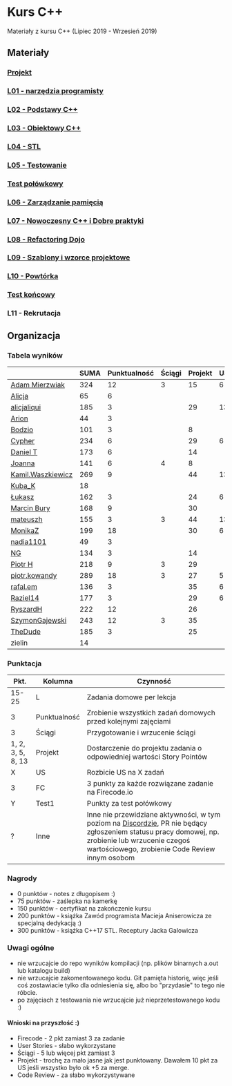 # Kurs C++

Materiały z kursu C++ (Lipiec 2019 - Wrzesień 2019)

## Materiały

### [Projekt](project)
### [L01 - narzędzia programisty](L01-programmers-tools)
### [L02 - Podstawy C++](L02-C++-introduction)
### [L03 - Obiektowy C++](L03-object-oriented-cpp)
### [L04 - STL](L04-stl)
### [L05 - Testowanie](L05-testing)
### [Test połówkowy](https://forms.gle/5sGr9kWpAccmptpY9)
### [L06 - Zarządzanie pamięcią](L06-memory-management)
### [L07 - Nowoczesny C++ i Dobre praktyki](L07-modern-cpp)
### [L08 - Refactoring Dojo](L08-refactoring-dojo)
### [L09 - Szablony i wzorce projektowe](L09-templates-patterns)
### [L10 - Powtórka](L10-repetition)
### [Test końcowy](https://forms.gle/FxJ3b4qyFF8B1dNb9)
### L11 - Rekrutacja

## Organizacja

### Tabela wyników

|                                                     | SUMA | Punktualność | Ściągi | Projekt | US | FC | Test1 | Test2 | Inne | L1 | L2 | L3 | L4 | L5 | L6 | L7 | L8 | L9 | L10|
|-----------------------------------------------------|------|--------------|--------|---------|----|----|-------|-------|------|----|----|----|----|----|----|----|----|----|----|
| [Adam Mierzwiak](https://github.com/adamvm)         |  324 |           12 |      3 |      15 |  6 | 54 |    17 |    42 |   14 | 15 | 15 | 15 | 15 | 20 |    |  8 |  7 | 16 | 50 |
| [Alicja](https://github.com/AlicjaBonder)           |   65 |            6 |        |         |    |    |       |       |      | 15 | 15 | 15 |    |  6 |    |  8 |    |    |    |
| [alicjaliqui](https://github.com/alicjaliQui)       |  185 |            3 |        |      29 | 13 | 27 |    29 |       |    2 | 15 | 15 |    | 22 | 22 |    |  8 |    |    |    |
| [Arion](https://github.com/Ariionex)                |   44 |            3 |        |         |    |    |       |       |    5 |  7 |    | 15 |    |  6 |    |  8 |    |    |    |
| [Bodzio](https://github.com/Dolaroza)               |  101 |            3 |        |       8 |    |    |    11 |       |    6 |  6 |    | 15 | 22 | 22 |    |  8 |    |    |    |
| [Cypher](https://github.com/ChopSeeGuy)             |  234 |            6 |        |      29 |  6 | 42 |    15 |    39 |    9 | 15 |  8 | 15 | 13 |  6 | 18 |  8 |    |  5 |    |
| [Daniel T](https://github.com/LinQ007)              |  173 |            6 |        |      14 |    | 39 |    20 |       |      | 15 | 15 | 12 | 27 | 17 |    |  8 |    |    |    |
| [Joanna](https://github.com/teojdb)                 |  141 |            6 |      4 |       8 |    |    |    24 |       |    3 | 15 | 15 | 14 | 22 | 22 |    |  8 |    |    |    |
| [Kamil.Waszkiewicz](https://github.com/darkassazi)  |  269 |            9 |        |      44 | 13 | 51 |    16 |       |    8 | 15 | 15 | 15 | 15 | 21 | 20 | 27 |    |    |    |
| [Kuba_K](https://github.com/kubakusz)               |   18 |              |        |         |    |    |       |       |    1 |  3 |    |    |    |  6 |    |  8 |    |    |    |
| [Łukasz](https://github.com/lucaswalicki)           |  162 |            3 |        |      24 |  6 | 39 |    18 |       |   11 | 13 |  4 |  8 | 11 | 17 |    |  8 |    |    |    |
| [Marcin Bury](https://github.com/MarcinBury92)      |  168 |            9 |        |      30 |    |    |    25 |       |    1 | 15 | 15 | 14 | 26 | 20 |    |  8 |  5 |    |    |
| [mateuszh](https://github.com/czarny247)            |  155 |            3 |      3 |      44 | 13 |    |    20 |       |   11 |  6 | 12 | 15 | 13 |  6 |    |  8 |    |  1 |    |
| [MonikaZ](https://github.com/MonikaZelechowska)     |  199 |           18 |        |      30 |  6 |    |    21 |       |    1 | 15 | 15 | 15 | 18 | 20 | 18 | 15 |  7 |    |    |
| [nadia1101](https://github.com/JustynaSlazak)       |   49 |            3 |        |         |    |    |       |       |    2 | 15 | 15 |    |    |  6 |    |  8 |    |    |    |
| [NG](https://github.com/NG90)                       |  134 |            3 |        |      14 |    |    |    22 |       |      | 15 | 15 | 14 | 26 | 20 |    |  8 |  5 |    |    |
| [Piotr H](https://github.com/PiotrHCpp)             |  218 |            9 |      3 |      29 |    | 18 |    24 |       |   16 | 15 | 15 | 14 | 26 | 21 | 20 | 18 |  5 |    |    |
| [piotr.kowandy](https://github.com/PiotrKowandy)    |  289 |           18 |      3 |      27 |  5 | 45 |    22 |       |    5 | 15 | 15 | 15 | 18 | 20 | 20 | 21 |  5 | 35 |    |
| [rafal.em](https://github.com/elRaphaelo)           |  136 |            3 |        |      35 |  6 |    |    16 |       |    5 |  7 |  2 | 14 | 13 |  6 |    |  8 |  7 | 14 |    |
| [Raziel14](https://github.com/Arakis14)             |  177 |            3 |        |      29 |  6 | 33 |    15 |       |      | 15 | 15 | 14 |  6 | 17 |    |  8 |    | 16 |    |
| [RyszardH](https://github.com/RyszardHalapacz)      |  222 |           12 |        |      26 |    | 48 |    24 |       |    2 |  9 | 15 | 15 | 18 | 20 | 20 |  8 |  5 |    |    |
| [SzymonGajewski](https://github.com/SzymonGajewski) |  243 |           12 |      3 |      35 |    | 15 |    21 |       |    6 | 15 | 15 | 14 | 18 | 20 | 20 |  8 |  5 | 36 |    |
| [TheDude](https://github.com/TheDude-cpu)           |  185 |            3 |        |      25 |    | 30 |    14 |       |    1 | 15 | 13 |  8 | 11 | 20 | 15 |  8 |  7 | 15 |    |
| zielin                                              |   14 |              |        |         |    |    |       |       |      |    |    |    |    |  6 |    |  8 |    |    |    |

### Punktacja

| Pkt.              | Kolumna           | Czynność |
|-------------------|-------------------|----------|
| 15-25             | L                 | Zadania domowe per lekcja |
| 3                 | Punktualność      | Zrobienie wszystkich zadań domowych przed kolejnymi zajęciami |
| 3                 | Ściągi            | Przygotowanie i wrzucenie ściągi |
| 1, 2, 3, 5, 8, 13 | Projekt           | Dostarczenie do projektu zadania o odpowiedniej wartości Story Pointów |
| X                 | US                | Rozbicie US na X zadań |
| 3                 | FC                | 3 punkty za każde rozwiązane zadanie na Firecode.io
| Y                 | Test1             | Punkty za test połówkowy |
| ?                 | Inne              | Inne nie przewidziane aktywności, w tym poziom na [Discordzie](https://mee6.xyz/leaderboard/491367269302009857), PR nie będący zgłoszeniem statusu pracy domowej, np. zrobienie lub wrzucenie czegoś wartościowego, zrobienie Code Review innym osobom |

### Nagrody

- 0 punktów - notes z długopisem :)
- 75 punktów - zaślepka na kamerkę
- 150 punktów - certyfikat na zakończenie kursu
- 200 punktów - książka Zawód programista Macieja Aniserowicza ze specjalną dedykacją :)
- 300 punktów - książka C++17 STL. Receptury Jacka Galowicza

### Uwagi ogólne

- nie wrzucajcie do repo wyników kompilacji (np. plików binarnych a.out lub katalogu build)
- nie wrzucajcie zakomentowanego kodu. Git pamięta historię, więc jeśli coś zostawiacie tylko dla odniesienia się, albo bo "przydasie" to tego nie róbcie.
- po zajęciach z testowania nie wrzucajcie już nieprzetestowanego kodu :)

#### Wnioski na przyszłość :)

- Firecode - 2 pkt zamiast 3 za zadanie
- User Stories - słabo wykorzystane
- Ściągi - 5 lub więcej pkt zamiast 3
- Projekt - trochę za mało jasne jak jest punktowany. Dawałem 10 pkt za US jeśli wszystko było ok +5 za merge.
- Code Review - za słabo wykorzystywane
